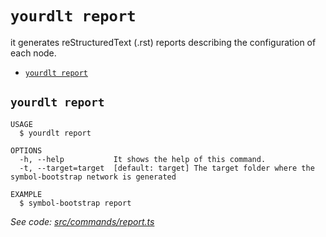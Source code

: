 `yourdlt report`
================

it generates reStructuredText (.rst) reports describing the configuration of each node.

* [`yourdlt report`](#yourdlt-report)

## `yourdlt report`

```
USAGE
  $ yourdlt report

OPTIONS
  -h, --help           It shows the help of this command.
  -t, --target=target  [default: target] The target folder where the symbol-bootstrap network is generated

EXAMPLE
  $ symbol-bootstrap report
```

_See code: [src/commands/report.ts](https://github.com/usingblockchain/yourdlt/blob/v0.10.9/src/commands/report.ts)_
